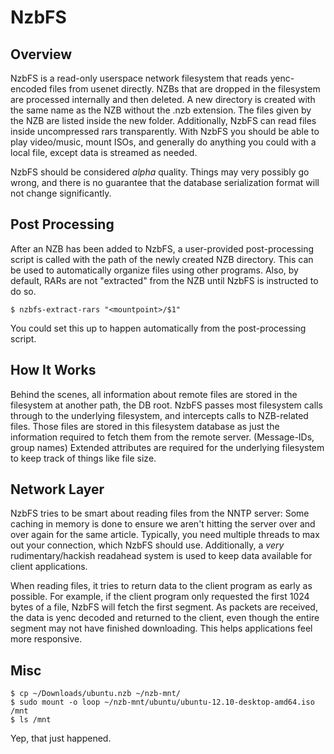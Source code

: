 NzbFS
=====

Overview
--------
NzbFS is a read-only userspace network filesystem that reads yenc-encoded files from usenet directly.
NZBs that are dropped in the filesystem are processed internally and then deleted.
A new directory is created with the same name as the NZB without the .nzb extension.
The files given by the NZB are listed inside the new folder.
Additionally, NzbFS can read files inside uncompressed rars transparently.
With NzbFS you should be able to play video/music, mount ISOs, and generally do anything you could with a local file, except data is streamed as needed.

NzbFS should be considered *alpha* quality.
Things may very possibly go wrong, and there is no guarantee that the database serialization format will not change significantly.

Post Processing
---------------
After an NZB has been added to NzbFS, a user-provided post-processing script is called with the path of the newly created NZB directory.
This can be used to automatically organize files using other programs.
Also, by default, RARs are not "extracted" from the NZB until NzbFS is instructed to do so.

    $ nzbfs-extract-rars "<mountpoint>/$1"

You could set this up to happen automatically from the post-processing script.

How It Works
------------
Behind the scenes, all information about remote files are stored in the filesystem at another path, the DB root.
NzbFS passes most filesystem calls through to the underlying filesystem, and intercepts calls to NZB-related files.
Those files are stored in this filesystem database as just the information required to fetch them from the remote server. (Message-IDs, group names)
Extended attributes are required for the underlying filesystem to keep track of things like file size.

Network Layer
-------------
NzbFS tries to be smart about reading files from the NNTP server:
Some caching in memory is done to ensure we aren't hitting the server over and over again for the same article.
Typically, you need multiple threads to max out your connection, which NzbFS should use.
Additionally, a *very* rudimentary/hackish readahead system is used to keep data available for client applications.

When reading files, it tries to return data to the client program as early as possible.
For example, if the client program only requested the first 1024 bytes of a file, NzbFS will fetch the first segment.
As packets are received, the data is yenc decoded and returned to the client, even though the entire segment may not have finished downloading.
This helps applications feel more responsive.

Misc
----

    $ cp ~/Downloads/ubuntu.nzb ~/nzb-mnt/
    $ sudo mount -o loop ~/nzb-mnt/ubuntu/ubuntu-12.10-desktop-amd64.iso /mnt
    $ ls /mnt

Yep, that just happened.
